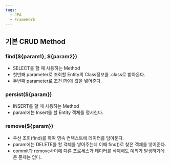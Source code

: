 ```yaml
---
tags:
  - JPA
  - FrameWork
---
```

## 기본 CRUD Method

### find(\$\{param1\}, \$\{param2\})
- SELECT를 할 때 사용하는 Method
- 첫번째 parameter로 조회할 Entity의 Class정보를 .class로 받아온다.
- 두번째 parameter로 조건 PK에 값을 넣어준다.

### persist(\$\{param\})
- INSERT를 할 때 사용하는 Method
- param에는 Insert를 할 Entity 객체를 명시한다.

### remove(\$\{param\})
- 우선 조회(find)를 하여 영속 컨텍스트에 데이터를 담아둔다.
- param에는 DELETE를 할 객체를 넣어주는데 이때 find()로 찾은 객체를 넣어준다.
- commit과 remove사이에 다른 프로세스가 데이터를 삭제해도 예외가 발생하기에 큰 문제는 없다.